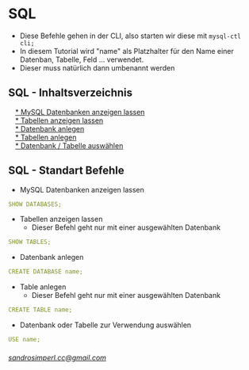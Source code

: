 # SQL
* Diese Befehle gehen in der CLI, also starten wir diese mit `` mysql-ctl cli; ``
* In diesem Tutorial wird "name" als Platzhalter für den Name einer Datenban, Tabelle, Feld ... verwendet.
* Dieser muss natürlich dann umbenannt werden

## SQL - Inhaltsverzeichnis
&emsp;<a href="#l1">* MySQL Datenbanken anzeigen lassen</a><br />
&emsp;<a href="#l2">* Tabellen anzeigen lassen</a></a></a><br />
&emsp;<a href="#l3">* Datenbank anlegen</a></a><br />
&emsp;<a href="#l4">* Tabellen anlegen</a><br />
&emsp;<a href="#l5">* Datenbank / Tabelle auswählen</a><br />

## SQL - Standart Befehle
* <a name="l1">MySQL Datenbanken anzeigen lassen</a><br />
```yaml
SHOW DATABASES;
```
* <a name="l2">Tabellen anzeigen lassen</a>
  * Dieser Befehl geht nur mit einer ausgewählten Datenbank<br />
```yaml
SHOW TABLES;
```
* <a name="l3">Datenbank anlegen</a><br />
```yaml
CREATE DATABASE name;
```
* <a name="l4">Table anlegen</a>
  * Dieser Befehl geht nur mit einer ausgewählten Datenbank<br />
```yaml
CREATE TABLE name;
```
* <a name="l5">Datenbank oder Tabelle zur Verwendung auswählen</a><br />
```yaml
USE name;
```


###### sandrosimperl.cc@gmail.com
